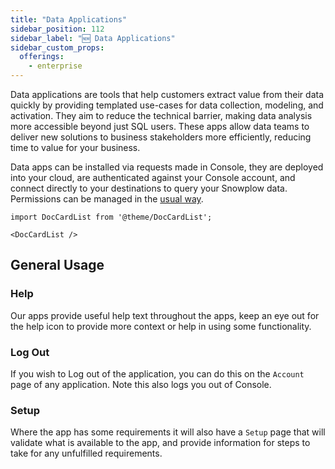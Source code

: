 ```yaml
---
title: "Data Applications"
sidebar_position: 112
sidebar_label: "🆕 Data Applications"
sidebar_custom_props:
  offerings:
    - enterprise
---
```


Data applications are tools that help customers extract value from their data quickly by providing templated use-cases for data collection, modeling, and activation. They aim to reduce the technical barrier, making data analysis more accessible beyond just SQL users. These apps allow data teams to deliver new solutions to business stakeholders more efficiently, reducing time to value for your business. 

Data apps can be installed via requests made in Console, they are deployed into your cloud, are authenticated against your Console account, and connect directly to your destinations to query your Snowplow data. Permissions can be managed in the [usual way](/docs/using-the-snowplow-console/managing-users/managing-permissions/index.md).


<!-- This will become a table when we have more -->
```mdx-code-block
import DocCardList from '@theme/DocCardList';

<DocCardList />
```

## General Usage
### Help
<Icon icon="fa-regular fa-circle-question"/> Our apps provide useful help text throughout the apps, keep an eye out for the help icon to provide more context or help in using some functionality.

### Log Out
If you wish to Log out of the application, you can do this on the `Account` page of any application. Note this also logs you out of Console.

### Setup
Where the app has some requirements it will also have a `Setup` page that will validate what is available to the app, and provide information for steps to take for any unfulfilled requirements.
